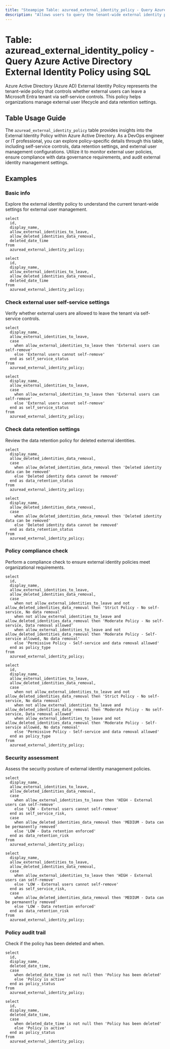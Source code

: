 ```yaml
---
title: "Steampipe Table: azuread_external_identity_policy - Query Azure Active Directory External Identity Policy using SQL"
description: "Allows users to query the tenant-wide external identity policy in Azure Active Directory, providing insights into external user management settings."
---
```


# Table: azuread_external_identity_policy - Query Azure Active Directory External Identity Policy using SQL

Azure Active Directory (Azure AD) External Identity Policy represents the tenant-wide policy that controls whether external users can leave a Microsoft Entra tenant via self-service controls. This policy helps organizations manage external user lifecycle and data retention settings.

## Table Usage Guide

The `azuread_external_identity_policy` table provides insights into the External Identity Policy within Azure Active Directory. As a DevOps engineer or IT professional, you can explore policy-specific details through this table, including self-service controls, data retention settings, and external user management configurations. Utilize it to monitor external user policies, ensure compliance with data governance requirements, and audit external identity management settings.

## Examples

### Basic info

Explore the external identity policy to understand the current tenant-wide settings for external user management.

```sql+postgres
select
  id,
  display_name,
  allow_external_identities_to_leave,
  allow_deleted_identities_data_removal,
  deleted_date_time
from
  azuread_external_identity_policy;
```

```sql+sqlite
select
  id,
  display_name,
  allow_external_identities_to_leave,
  allow_deleted_identities_data_removal,
  deleted_date_time
from
  azuread_external_identity_policy;
```

### Check external user self-service settings

Verify whether external users are allowed to leave the tenant via self-service controls.

```sql+postgres
select
  display_name,
  allow_external_identities_to_leave,
  case
    when allow_external_identities_to_leave then 'External users can self-remove'
    else 'External users cannot self-remove'
  end as self_service_status
from
  azuread_external_identity_policy;
```

```sql+sqlite
select
  display_name,
  allow_external_identities_to_leave,
  case
    when allow_external_identities_to_leave then 'External users can self-remove'
    else 'External users cannot self-remove'
  end as self_service_status
from
  azuread_external_identity_policy;
```

### Check data retention settings

Review the data retention policy for deleted external identities.

```sql+postgres
select
  display_name,
  allow_deleted_identities_data_removal,
  case
    when allow_deleted_identities_data_removal then 'Deleted identity data can be removed'
    else 'Deleted identity data cannot be removed'
  end as data_retention_status
from
  azuread_external_identity_policy;
```

```sql+sqlite
select
  display_name,
  allow_deleted_identities_data_removal,
  case
    when allow_deleted_identities_data_removal then 'Deleted identity data can be removed'
    else 'Deleted identity data cannot be removed'
  end as data_retention_status
from
  azuread_external_identity_policy;
```

### Policy compliance check

Perform a compliance check to ensure external identity policies meet organizational requirements.

```sql+postgres
select
  id,
  display_name,
  allow_external_identities_to_leave,
  allow_deleted_identities_data_removal,
  case
    when not allow_external_identities_to_leave and not allow_deleted_identities_data_removal then 'Strict Policy - No self-service, No data removal'
    when not allow_external_identities_to_leave and allow_deleted_identities_data_removal then 'Moderate Policy - No self-service, Data removal allowed'
    when allow_external_identities_to_leave and not allow_deleted_identities_data_removal then 'Moderate Policy - Self-service allowed, No data removal'
    else 'Permissive Policy - Self-service and data removal allowed'
  end as policy_type
from
  azuread_external_identity_policy;
```

```sql+sqlite
select
  id,
  display_name,
  allow_external_identities_to_leave,
  allow_deleted_identities_data_removal,
  case
    when not allow_external_identities_to_leave and not allow_deleted_identities_data_removal then 'Strict Policy - No self-service, No data removal'
    when not allow_external_identities_to_leave and allow_deleted_identities_data_removal then 'Moderate Policy - No self-service, Data removal allowed'
    when allow_external_identities_to_leave and not allow_deleted_identities_data_removal then 'Moderate Policy - Self-service allowed, No data removal'
    else 'Permissive Policy - Self-service and data removal allowed'
  end as policy_type
from
  azuread_external_identity_policy;
```

### Security assessment

Assess the security posture of external identity management policies.

```sql+postgres
select
  display_name,
  allow_external_identities_to_leave,
  allow_deleted_identities_data_removal,
  case
    when allow_external_identities_to_leave then 'HIGH - External users can self-remove'
    else 'LOW - External users cannot self-remove'
  end as self_service_risk,
  case
    when allow_deleted_identities_data_removal then 'MEDIUM - Data can be permanently removed'
    else 'LOW - Data retention enforced'
  end as data_retention_risk
from
  azuread_external_identity_policy;
```

```sql+sqlite
select
  display_name,
  allow_external_identities_to_leave,
  allow_deleted_identities_data_removal,
  case
    when allow_external_identities_to_leave then 'HIGH - External users can self-remove'
    else 'LOW - External users cannot self-remove'
  end as self_service_risk,
  case
    when allow_deleted_identities_data_removal then 'MEDIUM - Data can be permanently removed'
    else 'LOW - Data retention enforced'
  end as data_retention_risk
from
  azuread_external_identity_policy;
```

### Policy audit trail

Check if the policy has been deleted and when.

```sql+postgres
select
  id,
  display_name,
  deleted_date_time,
  case
    when deleted_date_time is not null then 'Policy has been deleted'
    else 'Policy is active'
  end as policy_status
from
  azuread_external_identity_policy;
```

```sql+sqlite
select
  id,
  display_name,
  deleted_date_time,
  case
    when deleted_date_time is not null then 'Policy has been deleted'
    else 'Policy is active'
  end as policy_status
from
  azuread_external_identity_policy;
```
